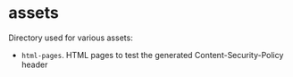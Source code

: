 # assets

Directory used for various assets:

- `html-pages`. HTML pages to test the generated Content-Security-Policy header
